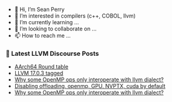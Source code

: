 - 👋 Hi, I’m Sean Perry
- 👀 I’m interested in compilers (c++, COBOL, llvm)
- 🌱 I’m currently learning ...
- 💞️ I’m looking to collaborate on ...
- 📫 How to reach me ...

<!---
s66perry/s66perry is a ✨ special ✨ repository because its `README.md` (this file) appears on your GitHub profile.
You can click the Preview link to take a look at your changes.
--->
### 📕 Latest LLVM Discourse Posts

<!-- DISCOURSE-LLVM:START -->
- [AArch64 Round table](https://discourse.llvm.org/t/aarch64-round-table/73716#post_14)
- [LLVM 17.0.3 tagged](https://discourse.llvm.org/t/llvm-17-0-3-tagged/74171#post_2)
- [Why some OpenMP ops only interoperate with llvm dialect?](https://discourse.llvm.org/t/why-some-openmp-ops-only-interoperate-with-llvm-dialect/74181#post_2)
- [Disabling offloading, openmp, GPU, NVPTX, cuda by default](https://discourse.llvm.org/t/disabling-offloading-openmp-gpu-nvptx-cuda-by-default/74103#post_5)
- [Why some OpenMP ops only interoperate with llvm dialect?](https://discourse.llvm.org/t/why-some-openmp-ops-only-interoperate-with-llvm-dialect/74181#post_1)
<!-- DISCOURSE-LLVM:END -->
